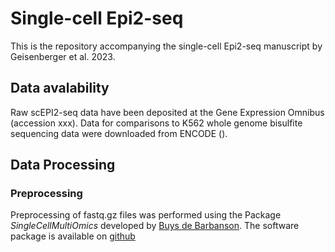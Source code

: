 # Single-cell Epi2-seq

This is the repository accompanying the single-cell Epi2-seq manuscript by Geisenberger et al. 2023. 


## Data avalability
Raw scEPI2-seq data have been deposited at the Gene Expression Omnibus (accession xxx). Data for comparisons to K562 whole genome bisulfite sequencing data were downloaded from ENCODE ().


## Data Processing 

### Preprocessing 

Preprocessing of fastq.gz files was performed using the Package *SingleCellMultiOmics* developed by [Buys de Barbanson](https://github.com/BuysDB). The software package is available on [github](https://github.com/BuysDB/SingleCellMultiOmics)
